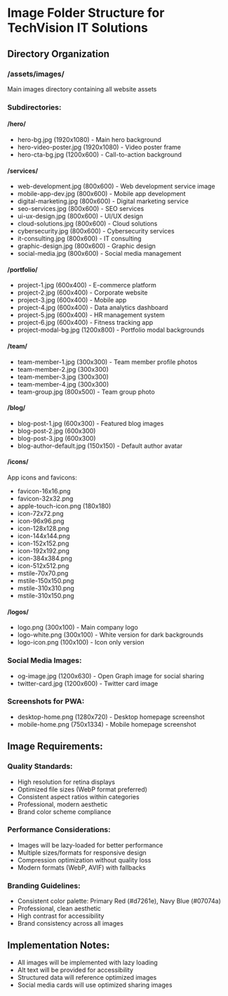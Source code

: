 # Image Folder Structure for TechVision IT Solutions

## Directory Organization

### /assets/images/
Main images directory containing all website assets

### Subdirectories:

#### /hero/
- hero-bg.jpg (1920x1080) - Main hero background
- hero-video-poster.jpg (1920x1080) - Video poster frame
- hero-cta-bg.jpg (1200x600) - Call-to-action background

#### /services/
- web-development.jpg (800x600) - Web development service image
- mobile-app-dev.jpg (800x600) - Mobile app development
- digital-marketing.jpg (800x600) - Digital marketing service
- seo-services.jpg (800x600) - SEO services
- ui-ux-design.jpg (800x600) - UI/UX design
- cloud-solutions.jpg (800x600) - Cloud solutions
- cybersecurity.jpg (800x600) - Cybersecurity services
- it-consulting.jpg (800x600) - IT consulting
- graphic-design.jpg (800x600) - Graphic design
- social-media.jpg (800x600) - Social media management

#### /portfolio/
- project-1.jpg (600x400) - E-commerce platform
- project-2.jpg (600x400) - Corporate website
- project-3.jpg (600x400) - Mobile app
- project-4.jpg (600x400) - Data analytics dashboard
- project-5.jpg (600x400) - HR management system
- project-6.jpg (600x400) - Fitness tracking app
- project-modal-bg.jpg (1200x800) - Portfolio modal backgrounds

#### /team/
- team-member-1.jpg (300x300) - Team member profile photos
- team-member-2.jpg (300x300)
- team-member-3.jpg (300x300)
- team-member-4.jpg (300x300)
- team-group.jpg (800x500) - Team group photo

#### /blog/
- blog-post-1.jpg (600x300) - Featured blog images
- blog-post-2.jpg (600x300)
- blog-post-3.jpg (600x300)
- blog-author-default.jpg (150x150) - Default author avatar

#### /icons/
App icons and favicons:
- favicon-16x16.png
- favicon-32x32.png
- apple-touch-icon.png (180x180)
- icon-72x72.png
- icon-96x96.png
- icon-128x128.png
- icon-144x144.png
- icon-152x152.png
- icon-192x192.png
- icon-384x384.png
- icon-512x512.png
- mstile-70x70.png
- mstile-150x150.png
- mstile-310x310.png
- mstile-310x150.png

#### /logos/
- logo.png (300x100) - Main company logo
- logo-white.png (300x100) - White version for dark backgrounds
- logo-icon.png (100x100) - Icon only version

### Social Media Images:
- og-image.jpg (1200x630) - Open Graph image for social sharing
- twitter-card.jpg (1200x600) - Twitter card image

### Screenshots for PWA:
- desktop-home.png (1280x720) - Desktop homepage screenshot
- mobile-home.png (750x1334) - Mobile homepage screenshot

## Image Requirements:

### Quality Standards:
- High resolution for retina displays
- Optimized file sizes (WebP format preferred)
- Consistent aspect ratios within categories
- Professional, modern aesthetic
- Brand color scheme compliance

### Performance Considerations:
- Images will be lazy-loaded for better performance
- Multiple sizes/formats for responsive design
- Compression optimization without quality loss
- Modern formats (WebP, AVIF) with fallbacks

### Branding Guidelines:
- Consistent color palette: Primary Red (#d7261e), Navy Blue (#07074a)
- Professional, clean aesthetic
- High contrast for accessibility
- Brand consistency across all images

## Implementation Notes:
- All images will be implemented with lazy loading
- Alt text will be provided for accessibility
- Structured data will reference optimized images
- Social media cards will use optimized sharing images